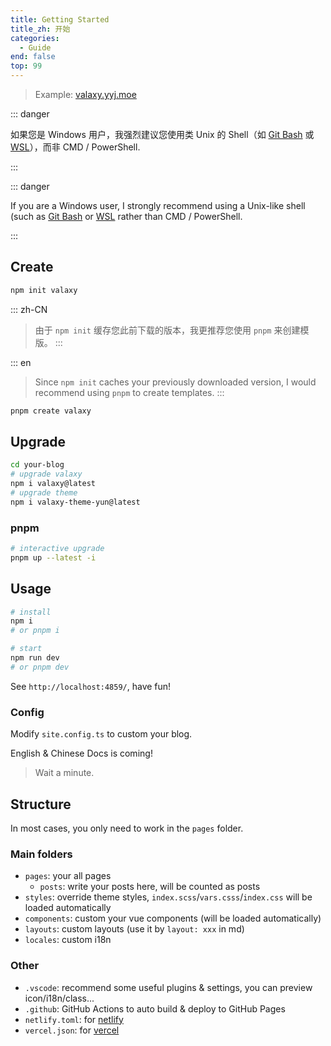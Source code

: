 ```yaml
---
title: Getting Started
title_zh: 开始
categories:
  - Guide
end: false
top: 99
---
```


> Example: [valaxy.yyj.moe](https://valaxy.yyj.moe)

<div lang="zh-CN">

::: danger

如果您是 Windows 用户，我强烈建议您使用类 Unix 的 Shell（如 [Git Bash](https://git-scm.com/downloads) 或 [WSL](https://docs.microsoft.com/en-us/windows/wsl/install)），而非 CMD / PowerShell.

:::

</div>

<div lang="en">

::: danger

If you are a Windows user, I strongly recommend using a Unix-like shell (such as [Git Bash](https://git-scm.com/downloads) or [WSL](https://docs.microsoft.com/en-us/windows/wsl/install) rather than CMD / PowerShell.

:::

</div>

## Create

```bash
npm init valaxy
```

::: zh-CN
> 由于 `npm init` 缓存您此前下载的版本，我更推荐您使用 `pnpm` 来创建模版。
:::

::: en
> Since `npm init` caches your previously downloaded version, I would recommend using `pnpm` to create templates.
:::

```bash
pnpm create valaxy
```

## Upgrade

```bash
cd your-blog
# upgrade valaxy
npm i valaxy@latest
# upgrade theme
npm i valaxy-theme-yun@latest
```

### pnpm

```bash
# interactive upgrade
pnpm up --latest -i
```

## Usage

```bash
# install
npm i
# or pnpm i

# start
npm run dev
# or pnpm dev
```

See `http://localhost:4859/`, have fun!

### Config

Modify `site.config.ts` to custom your blog.

English & Chinese Docs is coming!

> Wait a minute.

## Structure

In most cases, you only need to work in the `pages` folder.

### Main folders

- `pages`: your all pages
  - `posts`: write your posts here, will be counted as posts
- `styles`: override theme styles, `index.scss`/`vars.csss`/`index.css` will be loaded automatically
- `components`: custom your vue components (will be loaded automatically)
- `layouts`: custom layouts (use it by `layout: xxx` in md)
- `locales`: custom i18n

### Other

- `.vscode`: recommend some useful plugins & settings, you can preview icon/i18n/class...
- `.github`: GitHub Actions to auto build & deploy to GitHub Pages
- `netlify.toml`: for [netlify](https://www.netlify.com/)
- `vercel.json`: for [vercel](https://vercel.com/)



